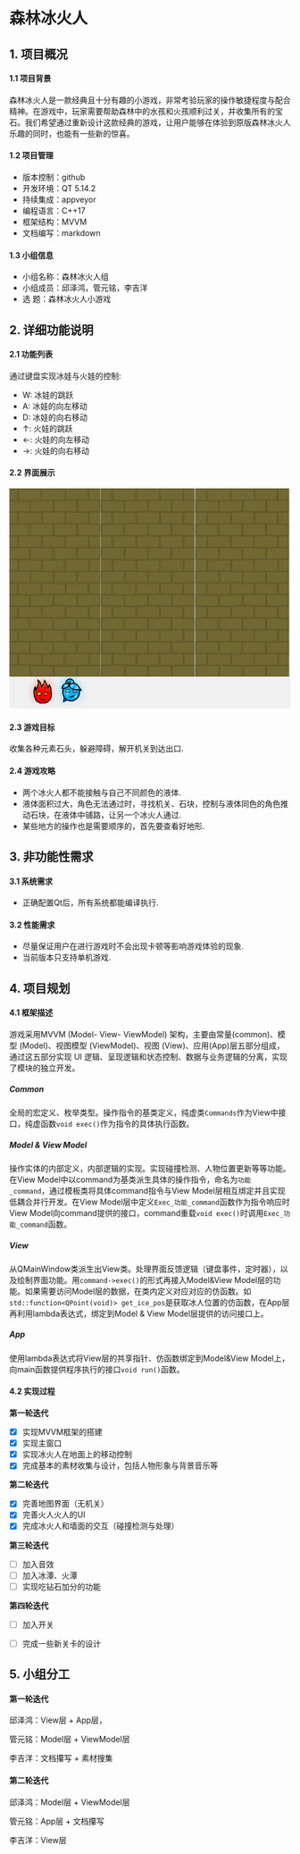 # 森林冰火人

## 1. 项目概况

#### 1.1 项目背景

森林冰火人是一款经典且十分有趣的小游戏，非常考验玩家的操作敏捷程度与配合精神。在游戏中，玩家需要帮助森林中的水孩和火孩顺利过关，并收集所有的宝石。我们希望通过重新设计这款经典的游戏，让用户能够在体验到原版森林冰火人乐趣的同时，也能有一些新的惊喜。

#### 1.2 项目管理

- 版本控制：github
- 开发环境：QT 5.14.2
- 持续集成：appveyor
- 编程语言：C++17
- 框架结构：MVVM
- 文档编写：markdown

#### 1.3 小组信息

- 小组名称：森林冰火人组
- 小组成员：邱泽鸿，管元铭，李吉洋
- 选       题：森林冰火人小游戏



## 2. 详细功能说明

#### 2.1 功能列表

通过键盘实现冰娃与火娃的控制: 

- W: 冰娃的跳跃
- A: 冰娃的向左移动
- D: 冰娃的向右移动
- ↑: 火娃的跳跃
- ←: 火娃的向左移动
- →: 火娃的向右移动

#### 2.2 界面展示

![avatar](../src/view_demo.png)



#### 2.3 游戏目标

收集各种元素石头，躲避障碍，解开机关到达出口.

#### 2.4 游戏攻略

- 两个冰火人都不能接触与自己不同颜色的液体.
- 液体面积过大，角色无法通过时，寻找机关、石块，控制与液体同色的角色推动石块，在液体中铺路，让另一个冰火人通过.
- 某些地方的操作也是需要顺序的，首先要查看好地形.



## **3. 非功能性需求**

#### 3.1 系统需求

- 正确配置Qt后，所有系统都能编译执行.

#### 3.2 性能需求

- 尽量保证用户在进行游戏时不会出现卡顿等影响游戏体验的现象.
- 当前版本只支持单机游戏.



## 4. 项目规划

#### 4.1 框架描述

游戏采用MVVM (Model- View- ViewModel) 架构，主要由常量(common)、模型 (Model)、视图模型 (ViewModel)、视图 (View)、应用(App)层五部分组成，通过这五部分实现 UI 逻辑、呈现逻辑和状态控制、数据与业务逻辑的分离，实现了模块的独立开发。

##### Common

全局的宏定义、枚举类型。操作指令的基类定义，纯虚类`Commands`作为View中接口，纯虚函数`void exec()`作为指令的具体执行函数。

##### Model & View Model

操作实体的内部定义，内部逻辑的实现。实现碰撞检测、人物位置更新等等功能。在View Model中以command为基类派生具体的操作指令，命名为`功能_command`，通过模板类将具体command指令与View Model层相互绑定并且实现低耦合并行开发。在View Model层中定义`Exec_功能_command`函数作为指令响应时View Model向command提供的接口，command重载`void exec()`时调用`Exec_功能_command`函数。

##### View

从QMainWindow类派生出View类。处理界面反馈逻辑（键盘事件，定时器），以及绘制界面功能。用`command->exec()`的形式再接入Model&View Model层的功能。如果需要访问Model层的数据，在类内定义对应对应的仿函数。如`std::function<QPoint(void)> get_ice_pos`是获取冰人位置的仿函数，在App层再利用lambda表达式，绑定到Model & View Model层提供的访问接口上。

##### App

使用lambda表达式将View层的共享指针、仿函数绑定到Model&View Model上，向main函数提供程序执行的接口`void run()`函数。



#### 4.2 实现过程

**第一轮迭代**

- [x] 实现MVVM框架的搭建
- [x] 实现主窗口
- [x] 实现冰火人在地面上的移动控制
- [x] 完成基本的素材收集与设计，包括人物形象与背景音乐等

**第二轮迭代**

- [x] 完善地图界面（无机关）
- [x] 完善火人火人的UI
- [x] 完成冰火人和墙面的交互（碰撞检测与处理）

**第三轮迭代**

- [ ] 加入音效
- [ ] 加入冰潭、火潭
- [ ] 实现吃钻石加分的功能

**第四轮迭代**

- [ ] 加入开关
- [ ] 完成一些新关卡的设计





## 5. 小组分工

#### 第一轮迭代

邱泽鸿：View层 + App层，

管元铭：Model层 + ViewModel层

李吉洋：文档攥写 + 素材搜集

#### 第二轮迭代

邱泽鸿：Model层 + ViewModel层

管元铭：App层 + 文档攥写

李吉洋：View层

